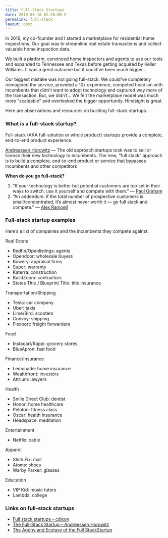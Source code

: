 ```yaml
---
title: Full-Stack Startups
date: 2019-06-10 02:28:00 Z
permalink: full-stack
layout: post
---
```


In 2016, my co-founder and I started a marketplace for residential home inspections. Our goal was to streamline real estate transactions and collect valuable home inspection data. 

We built a platform, convinced home inspectors and agents to use our tools and expanded to Tennessee and Texas before getting acquired by Keller Williams. It was a great outcome but it could've been much bigger...

Our biggest mistake was not going full-stack. We could've completely reimagined the service, provided a 10x experience, competed head-on with incumbents that didn't want to adopt technology and captured way more of the transaction. But, we didn’t… We felt the marketplace model was much more "scaleable" and overlooked the bigger opportunity. Hindsight is great. 

Here are observations and resources on building full-stack startups. 

### What is a full-stack startup? 
Full-stack (AKA full-solution or whole product) startups provide a complete, end-to-end product experience. 

[Andreessen Horowitz](https://a16z.com/2015/01/22/the-full-stack-startup/) — The old approach startups took was to sell or license their new technology to incumbents. The new, “full stack” approach is to build a complete, end-to-end product or service that bypasses incumbents and other competitors

**When do you go full-stack?**
 
1. “If your technology is better but potential customers are too set in their ways to switch, use it yourself and compete with them.” — [Paul Graham](https://twitter.com/paulg/status/1027237216597110784)  
2. “An addendum: if the total number of prospective customers is small/concentrated, it’s almost never worth it — go full stack and compete.” — [Alex Rampell](https://twitter.com/arampell/status/1027417990738759680)

 
### Full-stack startup examples
Here’s a list of companies and the incumbents they compete against. 

Real Estate
* Redfin/Openlistings: agents
* Opendoor: wholesale buyers
* Bowery: appraisal firms
* Super: warranty 
* Katerra: construction
* BuildZoom: contractors
* States Title / Blueprint Title: title insurance

Transportation/Shipping
* Tesla: car company 
* Uber: taxis 
* Lime/Bird: scooters
* Convoy: shipping
* Flexport: freight forwarders

Food
* Instacart/Rappi: grocery stores 
* BlueApron: fast food

Finance/Insurance
* Lemonade: home insurance 
* Wealthfront: investors
* Attrium: lawyers

Health
* Smile Direct Club: dentist
* Honor: home healthcare
* Peloton: fitness class
* Oscar: health insurance 
* Headspace: meditation 

Entertainment
* Netflix: cable 

Apparel 
* Stich Fix: mall
* Atoms: shoes
* Warby Parker: glasses

Education
* VIP Kid: music tutors 
* Lambda: college
	

### Links on full-stack startups
* [Full stack startups - cdixon](http://cdixon.org/2014/03/15/full-stack-startups/)
* [The Full-Stack Startup – Andreessen Horowitz](https://a16z.com/2015/01/22/the-full-stack-startup/)
* [The Agony and Ecstasy of the Full StackStartup](https://medium.com/@leohealth/the-agony-and-ecstasy-of-the-full-stack-startup-48badb72ea1e)

